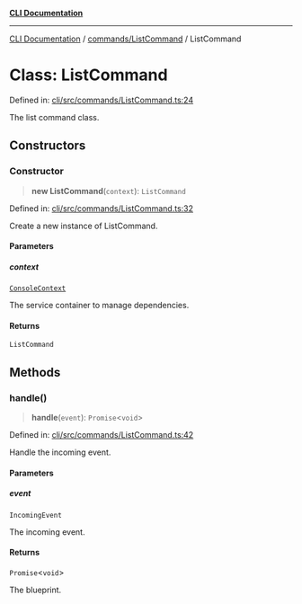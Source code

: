 [**CLI Documentation**](../../../README.md)

***

[CLI Documentation](../../../README.md) / [commands/ListCommand](../README.md) / ListCommand

# Class: ListCommand

Defined in: [cli/src/commands/ListCommand.ts:24](https://github.com/stonemjs/cli/blob/83156d7f07cad6e0545ad29ba32878fdd248ede2/src/commands/ListCommand.ts#L24)

The list command class.

## Constructors

### Constructor

> **new ListCommand**(`context`): `ListCommand`

Defined in: [cli/src/commands/ListCommand.ts:32](https://github.com/stonemjs/cli/blob/83156d7f07cad6e0545ad29ba32878fdd248ede2/src/commands/ListCommand.ts#L32)

Create a new instance of ListCommand.

#### Parameters

##### context

[`ConsoleContext`](../../../declarations/interfaces/ConsoleContext.md)

The service container to manage dependencies.

#### Returns

`ListCommand`

## Methods

### handle()

> **handle**(`event`): `Promise`\<`void`\>

Defined in: [cli/src/commands/ListCommand.ts:42](https://github.com/stonemjs/cli/blob/83156d7f07cad6e0545ad29ba32878fdd248ede2/src/commands/ListCommand.ts#L42)

Handle the incoming event.

#### Parameters

##### event

`IncomingEvent`

The incoming event.

#### Returns

`Promise`\<`void`\>

The blueprint.
